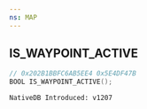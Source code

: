 ```yaml
---
ns: MAP
---
```

## IS_WAYPOINT_ACTIVE

```c
// 0x202B1BBFC6AB5EE4 0x5E4DF47B
BOOL IS_WAYPOINT_ACTIVE();
```

```
NativeDB Introduced: v1207
```

